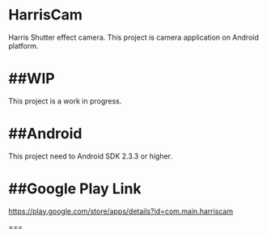 HarrisCam
=========

Harris Shutter effect camera.
This project is camera application on Android platform.

##WIP
===
This project is a work in progress.

##Android
===
This project need to Android SDK 2.3.3 or higher.

##Google Play Link
===
https://play.google.com/store/apps/details?id=com.main.harriscam

===
